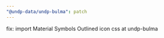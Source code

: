 ```yaml
---
"@undp-data/undp-bulma": patch
---
```


fix: import Material Symbols Outlined icon css at undp-bulma
